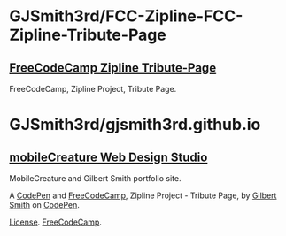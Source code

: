 # GJSmith3rd/FCC-Zipline-FCC-Zipline-Tribute-Page
[FreeCodeCamp Zipline Tribute-Page](https://github.com/GJSmith3rd/FCC-Zipline-Tribute-Page)
--------------------------------
FreeCodeCamp, Zipline Project, Tribute Page.

# GJSmith3rd/gjsmith3rd.github.io
[mobileCreature Web Design Studio](http://mobilecreature.github.io/)
--------------------------------
MobileCreature and Gilbert Smith portfolio site.

A [CodePen](http://codepen.io/GJSmith3rd/pen/LGaWmK) and [FreeCodeCamp](http://freecodecamp.com/gjsmith3rd), Zipline Project - Tribute Page, by [Gilbert Smith](http://codepen.io/GJSmith3rd) on [CodePen](http://codepen.io/).

[License](http://codepen.io/GJSmith3rd/pen/RWojRp).
[FreeCodeCamp](http://freecodecamp.com/gjsmith3rd).
